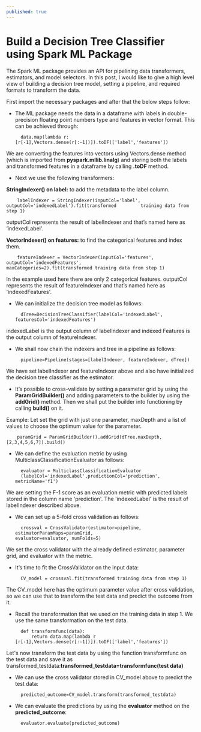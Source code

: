```yaml
---
published: true
---
```

# Build a Decision Tree Classifier using Spark ML Package

The Spark ML package provides an API for pipelining data transformers, estimators, and model selectors. In this post, I would like to give a high level view of building a decision tree model, setting a pipeline, and required formats to transform the data. 

First import the necessary packages and after that the below steps follow: 

- The ML package needs the data in a dataframe with labels in double-precision floating point numbers type and features in vector format. This can be achieved through:

		data.map(lambda r: [r[-1],Vectors.dense(r[:-1])]).toDF(['label','features'])

We are converting the features into vectors using Vectors.dense method (which is imported from **pyspark.mllib.linalg**) and storing both the labels and transformed features in a dataframe by calling **.toDF** method.

- Next we use the following transformers:

**StringIndexer() on label:** to add the metadata to the label column.

		labelIndexer = StringIndexer(inputCol='label', outputCol='indexedLabel').fit(transformed 		 training data from step 1)

outputCol represents the result of labelIndexer and that’s named here as ‘indexedLabel’.

**VectorIndexer() on features:** to find the categorical features and index them.

		featureIndexer = VectorIndexer(inputCol='features', outputCol='indexedFeatures', 				maxCategories=2).fit(transformed training data from step 1)

In the example used here there are only 2 categorical features. outputCol represents the result of featureIndexer and that’s named here as 'indexedFeatures'.

- We can initialize the decision tree model as follows:

		dTree=DecisionTreeClassifier(labelCol='indexedLabel', featuresCol='indexedFeatures')

indexedLabel is the output column of labelIndexer and indexed Features is the output column of featureIndexer.

- We shall now chain the indexers and tree in a pipeline as follows:

		pipeline=Pipeline(stages=[labelIndexer, featureIndexer, dTree])

We have set labelIndexer and featureIndexer above and also have initialized the decision tree classifier as the estimator.

- It’s possible to cross-validate by setting a parameter grid by using the **ParamGridBuilder()** and adding parameters to the builder by using the **addGrid()** method. Then we shall put the builder into functioning by calling **build()** on it.

Example:
Let set the grid with just one parameter, maxDepth and a list of values to choose the optimum value for the parameter.

		paramGrid = ParamGridBuilder().addGrid(dTree.maxDepth, [2,3,4,5,6,7]).build()

- We can define the evaluation metric by using MulticlassClassificationEvaluator as follows:

		evaluator = MulticlassClassificationEvaluator
		(labelCol='indexedLabel',predictionCol='prediction', metricName='f1')

We are setting the F-1 score as an evaluation metric with predicted labels stored in the column name 'prediction'. The 'indexedLabel' is the result of labelIndexer described above.

- We can set up a 5-fold cross validation as follows:

		crossval = CrossValidator(estimator=pipeline, estimatorParamMaps=paramGrid, 					evaluator=evaluator, numFolds=5)

We set the cross validator with the already defined estimator, parameter grid, and evaluator with the metric.

- It’s time to fit the CrossValidator on the input data:

		CV_model = crossval.fit(transformed training data from step 1)

The CV_model here has the optimum parameter value after cross validation, so we can use that to transform the test data and predict the outcome from it.

- Recall the transformation that we used on the training data in step 1. We use the same transformation on the test data.

		def transformfunc(data):
			return data.map(lambda r [r[-1],Vectors.dense(r[:-1])]).toDF(['label','features']) 

Let's now transform the test data by using the function transformfunc on the test data and save it as transformed_testdata:**transformed_testdata=transformfunc(test data)**

- We can use the cross validator stored in CV_model above to predict the test data:

		predicted_outcome=CV_model.transform(transformed_testdata)

- We can evaluate the predictions by using the **evaluator** method on the **predicted_outcome**:

		evaluator.evaluate(predicted_outcome)
